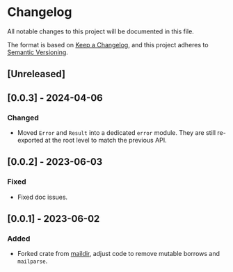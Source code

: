 # Changelog

All notable changes to this project will be documented in this file.

The format is based on [Keep a Changelog](https://keepachangelog.com/en/1.0.0/),
and this project adheres to [Semantic Versioning](https://semver.org/spec/v2.0.0.html).

## [Unreleased]

## [0.0.3] - 2024-04-06

### Changed

- Moved `Error` and `Result` into a dedicated `error` module. They are still re-exported at the root level to match the previous API.

## [0.0.2] - 2023-06-03

### Fixed

- Fixed doc issues.

## [0.0.1] - 2023-06-02

### Added

- Forked crate from [maildir], adjust code to remove mutable borrows and `mailparse`.

[maildir]: https://github.com/staktrace/maildir
